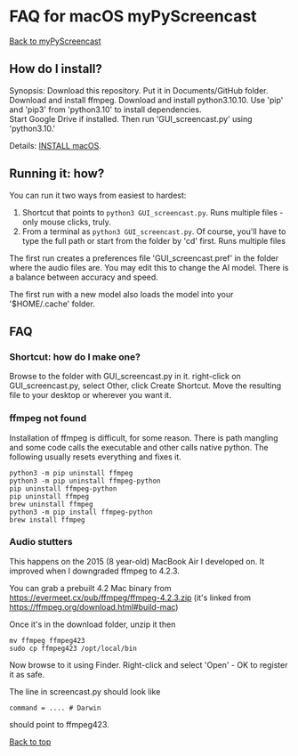 # FAQ for macOS myPyScreencast
[Back to myPyScreencast](../README.md)

## How do I install?
Synopsis:  Download this repository.   Put it in Documents/GitHub folder.
Download and install ffmpeg.   Download and install python3.10.10.  Use 'pip' and 'pip3' from
'python3.10' to install dependencies.  
Start Google Drive if installed.  Then run 'GUI_screencast.py' using 'python3.10.'

Details:  [INSTALL macOS](INSTALL_macos.md).


## Running it:  how?
You can run it two ways from easiest to hardest:
1. Shortcut that points to `python3 GUI_screencast.py`.  Runs multiple files - only mouse clicks, truly.
2. From a terminal as `python3 GUI_screencast.py`.   Of course, you'll have to type the full path or start from the folder by 'cd' first.  Runs multiple files

The first run creates a preferences file 'GUI_screencast.pref' in the folder where the audio files are.   You may edit this to change the AI model.   There is a balance between accuracy and speed.

The first run with a new model also loads the model into your '$HOME/.cache' folder.

## FAQ

### Shortcut:  how do I make one?
Browse to the folder with GUI_screencast.py in it.  right-click on GUI_screencast.py, select Other, click Create Shortcut.   Move the
resulting file to your desktop or wherever you want it.

### ffmpeg not found
Installation of ffmpeg is difficult, for some reason.   There is path mangling and some code calls the executable and other calls native python.   The following usually resets everything and fixes it.
```commandline
python3 -m pip uninstall ffmpeg
python3 -m pip uninstall ffmpeg-python
pip uninstall ffmpeg-python
pip uninstall ffmpeg
brew uninstall ffmpeg
python3 -m pip install ffmpeg-python
brew install ffmpeg
```
### Audio stutters

This happens on the 2015 (8 year-old) MacBook Air I developed on.  It improved when I downgraded ffmpeg to 4.2.3.

You can grab a prebuilt 4.2 Mac binary from https://evermeet.cx/pub/ffmpeg/ffmpeg-4.2.3.zip (it's linked from https://ffmpeg.org/download.html#build-mac)

Once it's in the download folder, unzip it then
```commandline
mv ffmpeg ffmpeg423
sudo cp ffmpeg423 /opt/local/bin
```

Now browse to it using Finder.  Right-click and select 'Open' - OK to register it as safe.

The line in screencast.py should look like
```commandline
command = .... # Darwin
```
should point to ffmpeg423.

[Back to top](../README.md)

